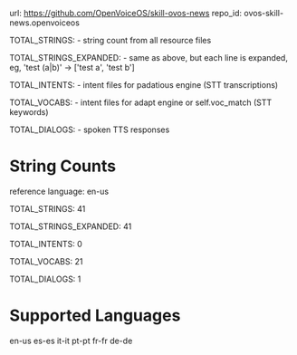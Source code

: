 
url: https://github.com/OpenVoiceOS/skill-ovos-news
repo_id: ovos-skill-news.openvoiceos

TOTAL_STRINGS:  - string count from all resource files

TOTAL_STRINGS_EXPANDED: - same as above, but each line is expanded, eg, 'test (a|b)' -> ['test a', 'test b']

TOTAL_INTENTS: - intent files for padatious engine (STT transcriptions)

TOTAL_VOCABS: - intent files for adapt engine or self.voc_match (STT keywords)

TOTAL_DIALOGS: - spoken TTS responses


# String Counts

reference language: en-us

TOTAL_STRINGS: 41  

TOTAL_STRINGS_EXPANDED: 41  

TOTAL_INTENTS: 0  

TOTAL_VOCABS: 21  

TOTAL_DIALOGS: 1  

# Supported Languages

en-us
es-es
it-it
pt-pt
fr-fr
de-de
